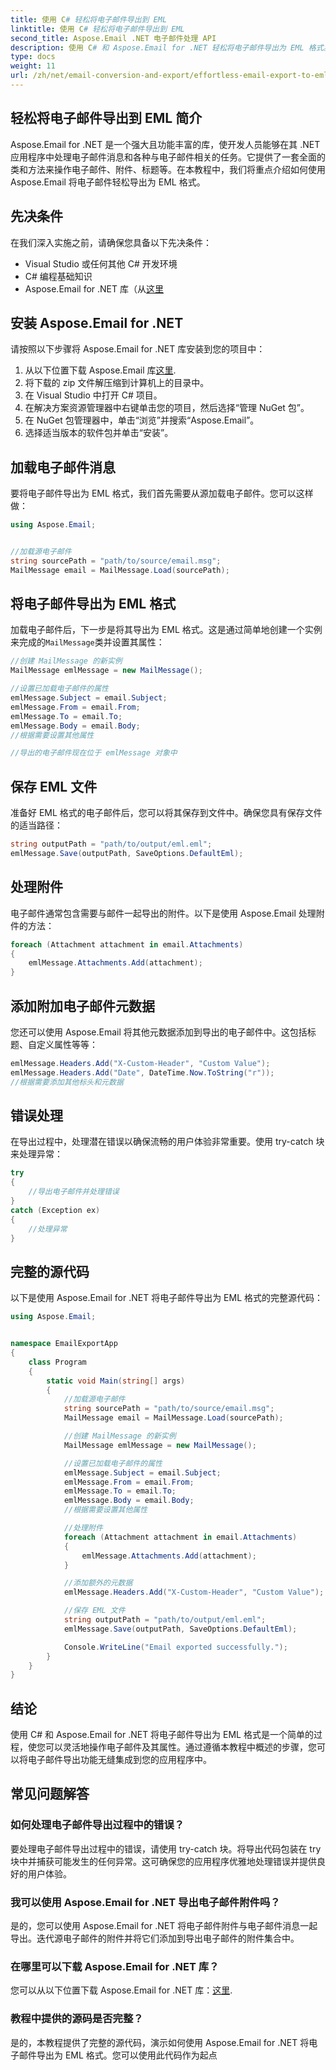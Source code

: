 ```yaml
---
title: 使用 C# 轻松将电子邮件导出到 EML
linktitle: 使用 C# 轻松将电子邮件导出到 EML
second_title: Aspose.Email .NET 电子邮件处理 API
description: 使用 C# 和 Aspose.Email for .NET 轻松将电子邮件导出为 EML 格式。通过源代码示例逐步学习。
type: docs
weight: 11
url: /zh/net/email-conversion-and-export/effortless-email-export-to-eml-using-csharp/
---
```


## 轻松将电子邮件导出到 EML 简介

Aspose.Email for .NET 是一个强大且功能丰富的库，使开发人员能够在其 .NET 应用程序中处理电子邮件消息和各种与电子邮件相关的任务。它提供了一套全面的类和方法来操作电子邮件、附件、标题等。在本教程中，我们将重点介绍如何使用 Aspose.Email 将电子邮件轻松导出为 EML 格式。

## 先决条件

在我们深入实施之前，请确保您具备以下先决条件：

- Visual Studio 或任何其他 C# 开发环境
- C# 编程基础知识
-  Aspose.Email for .NET 库（从[这里](https://downloads.aspose.com/email/net)

## 安装 Aspose.Email for .NET

请按照以下步骤将 Aspose.Email for .NET 库安装到您的项目中：

1. 从以下位置下载 Aspose.Email 库[这里](https://releases.aspose.com/email/net).
2. 将下载的 zip 文件解压缩到计算机上的目录中。
3. 在 Visual Studio 中打开 C# 项目。
4. 在解决方案资源管理器中右键单击您的项目，然后选择“管理 NuGet 包”。
5. 在 NuGet 包管理器中，单击“浏览”并搜索“Aspose.Email”。
6. 选择适当版本的软件包并单击“安装”。

## 加载电子邮件消息

要将电子邮件导出为 EML 格式，我们首先需要从源加载电子邮件。您可以这样做：

```csharp
using Aspose.Email;


//加载源电子邮件
string sourcePath = "path/to/source/email.msg";
MailMessage email = MailMessage.Load(sourcePath);
```

## 将电子邮件导出为 EML 格式

加载电子邮件后，下一步是将其导出为 EML 格式。这是通过简单地创建一个实例来完成的`MailMessage`类并设置其属性：

```csharp
//创建 MailMessage 的新实例
MailMessage emlMessage = new MailMessage();

//设置已加载电子邮件的属性
emlMessage.Subject = email.Subject;
emlMessage.From = email.From;
emlMessage.To = email.To;
emlMessage.Body = email.Body;
//根据需要设置其他属性

//导出的电子邮件现在位于 emlMessage 对象中
```

## 保存 EML 文件

准备好 EML 格式的电子邮件后，您可以将其保存到文件中。确保您具有保存文件的适当路径：

```csharp
string outputPath = "path/to/output/eml.eml";
emlMessage.Save(outputPath, SaveOptions.DefaultEml);
```

## 处理附件

电子邮件通常包含需要与邮件一起导出的附件。以下是使用 Aspose.Email 处理附件的方法：

```csharp
foreach (Attachment attachment in email.Attachments)
{
    emlMessage.Attachments.Add(attachment);
}
```

## 添加附加电子邮件元数据

您还可以使用 Aspose.Email 将其他元数据添加到导出的电子邮件中。这包括标题、自定义属性等等：

```csharp
emlMessage.Headers.Add("X-Custom-Header", "Custom Value");
emlMessage.Headers.Add("Date", DateTime.Now.ToString("r"));
//根据需要添加其他标头和元数据
```

## 错误处理

在导出过程中，处理潜在错误以确保流畅的用户体验非常重要。使用 try-catch 块来处理异常：

```csharp
try
{
    //导出电子邮件并处理错误
}
catch (Exception ex)
{
    //处理异常
}
```

## 完整的源代码

以下是使用 Aspose.Email for .NET 将电子邮件导出为 EML 格式的完整源代码：

```csharp
using Aspose.Email;


namespace EmailExportApp
{
    class Program
    {
        static void Main(string[] args)
        {
            //加载源电子邮件
            string sourcePath = "path/to/source/email.msg";
            MailMessage email = MailMessage.Load(sourcePath);

            //创建 MailMessage 的新实例
            MailMessage emlMessage = new MailMessage();

            //设置已加载电子邮件的属性
            emlMessage.Subject = email.Subject;
            emlMessage.From = email.From;
            emlMessage.To = email.To;
            emlMessage.Body = email.Body;
            //根据需要设置其他属性

            //处理附件
            foreach (Attachment attachment in email.Attachments)
            {
                emlMessage.Attachments.Add(attachment);
            }

            //添加额外的元数据
            emlMessage.Headers.Add("X-Custom-Header", "Custom Value");

            //保存 EML 文件
            string outputPath = "path/to/output/eml.eml";
            emlMessage.Save(outputPath, SaveOptions.DefaultEml);

            Console.WriteLine("Email exported successfully.");
        }
    }
}
```

## 结论

使用 C# 和 Aspose.Email for .NET 将电子邮件导出为 EML 格式是一个简单的过程，使您可以灵活地操作电子邮件及其属性。通过遵循本教程中概述的步骤，您可以将电子邮件导出功能无缝集成到您的应用程序中。

## 常见问题解答

### 如何处理电子邮件导出过程中的错误？

要处理电子邮件导出过程中的错误，请使用 try-catch 块。将导出代码包装在 try 块中并捕获可能发生的任何异常。这可确保您的应用程序优雅地处理错误并提供良好的用户体验。

### 我可以使用 Aspose.Email for .NET 导出电子邮件附件吗？

是的，您可以使用 Aspose.Email for .NET 将电子邮件附件与电子邮件消息一起导出。迭代源电子邮件的附件并将它们添加到导出电子邮件的附件集合中。

### 在哪里可以下载 Aspose.Email for .NET 库？

您可以从以下位置下载 Aspose.Email for .NET 库：[这里](https://downloads.aspose.com/email/net).

### 教程中提供的源码是否完整？

是的，本教程提供了完整的源代码，演示如何使用 Aspose.Email for .NET 将电子邮件导出为 EML 格式。您可以使用此代码作为起点